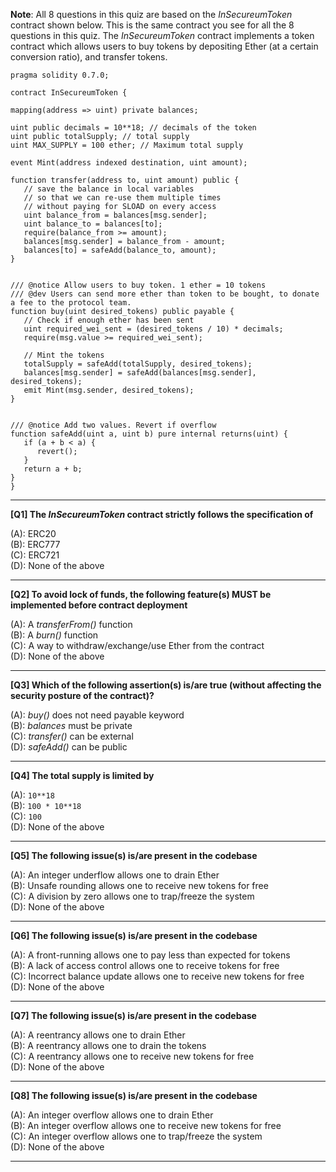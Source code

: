 **Note**: All 8 questions in this quiz are based on the _InSecureumToken_ contract shown below. This is the same contract you see for all the 8 questions in this quiz. The _InSecureumToken_ contract implements a token contract which allows users to buy tokens by depositing Ether (at a certain conversion ratio), and transfer tokens.

```
pragma solidity 0.7.0;

contract InSecureumToken {

mapping(address => uint) private balances;

uint public decimals = 10**18; // decimals of the token
uint public totalSupply; // total supply
uint MAX_SUPPLY = 100 ether; // Maximum total supply

event Mint(address indexed destination, uint amount);

function transfer(address to, uint amount) public {
   // save the balance in local variables
   // so that we can re-use them multiple times
   // without paying for SLOAD on every access
   uint balance_from = balances[msg.sender];
   uint balance_to = balances[to];
   require(balance_from >= amount);
   balances[msg.sender] = balance_from - amount;
   balances[to] = safeAdd(balance_to, amount);
}


/// @notice Allow users to buy token. 1 ether = 10 tokens
/// @dev Users can send more ether than token to be bought, to donate a fee to the protocol team.
function buy(uint desired_tokens) public payable {
   // Check if enough ether has been sent
   uint required_wei_sent = (desired_tokens / 10) * decimals;
   require(msg.value >= required_wei_sent);

   // Mint the tokens
   totalSupply = safeAdd(totalSupply, desired_tokens);
   balances[msg.sender] = safeAdd(balances[msg.sender], desired_tokens);
   emit Mint(msg.sender, desired_tokens);
}


/// @notice Add two values. Revert if overflow
function safeAdd(uint a, uint b) pure internal returns(uint) {
   if (a + b < a) {
      revert();
   }
   return a + b;
}
}
```

---

**[Q1] The _InSecureumToken_ contract strictly follows the specification of**  

(A): ERC20  
(B): ERC777  
(C): ERC721  
(D): None of the above  

---

**[Q2] To avoid lock of funds, the following feature(s) MUST be implemented before contract deployment**  

(A): A _transferFrom()_ function  
(B): A _burn()_ function  
(C): A way to withdraw/exchange/use Ether from the contract  
(D): None of the above  

---

**[Q3] Which of the following assertion(s) is/are true (without affecting the security posture of the contract)?**  

(A): _buy()_ does not need payable keyword  
(B): _balances_ must be private  
(C): _transfer()_ can be external  
(D): _safeAdd()_ can be public  

---

**[Q4] The total supply is limited by**  

(A): `10**18`  
(B): `100 * 10**18`  
(C): `100`  
(D): None of the above  

---

**[Q5] The following issue(s) is/are present in the codebase**  

(A): An integer underflow allows one to drain Ether  
(B): Unsafe rounding allows one to receive new tokens for free  
(C): A division by zero allows one to trap/freeze the system  
(D): None of the above  

---

**[Q6] The following issue(s) is/are present in the codebase**  

(A): A front-running allows one to pay less than expected for tokens  
(B): A lack of access control allows one to receive tokens for free  
(C): Incorrect balance update allows one to receive new tokens for free  
(D): None of the above  

---

**[Q7] The following issue(s) is/are present in the codebase**  

(A): A reentrancy allows one to drain Ether  
(B): A reentrancy allows one to drain the tokens  
(C): A reentrancy allows one to receive new tokens for free  
(D): None of the above  

---

**[Q8] The following issue(s) is/are present in the codebase**  

(A): An integer overflow allows one to drain Ether  
(B): An integer overflow allows one to receive new tokens for free  
(C): An integer overflow allows one to trap/freeze the system  
(D): None of the above  

---
